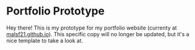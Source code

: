 # Portfolio Prototype

Hey there! This is my prototype for my portfolio website (currenty at [malsf21.github.io](http://malsf21.github.io)). This specific copy will no longer be updated, but it's a nice template to take a look at.
